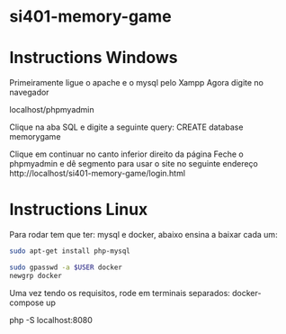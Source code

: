 # si401-memory-game
# Instructions Windows
Primeiramente ligue o apache e o mysql pelo Xampp
Agora digite no navegador

localhost/phpmyadmin

Clique na aba SQL e digite a seguinte query:
CREATE database memorygame

Clique em continuar no canto inferior direito da página
Feche o phpmyadmin e dê segmento para usar o site no seguinte endereço
http://localhost/si401-memory-game/login.html

# Instructions Linux
Para rodar tem que ter: mysql e docker, abaixo ensina a baixar cada um:

```bash
sudo apt-get install php-mysql
```

```bash
sudo gpasswd -a $USER docker
newgrp docker
```

Uma vez tendo os requisitos, rode em terminais separados:
docker-compose up

php -S localhost:8080


